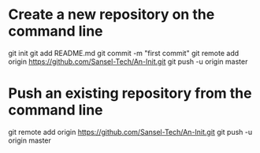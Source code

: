 # Create a new repository on the command line
git init
git add README.md
git commit -m "first commit"
git remote add origin https://github.com/Sansel-Tech/An-Init.git
git push -u origin master

# Push an existing repository from the command line
git remote add origin https://github.com/Sansel-Tech/An-Init.git
git push -u origin master
